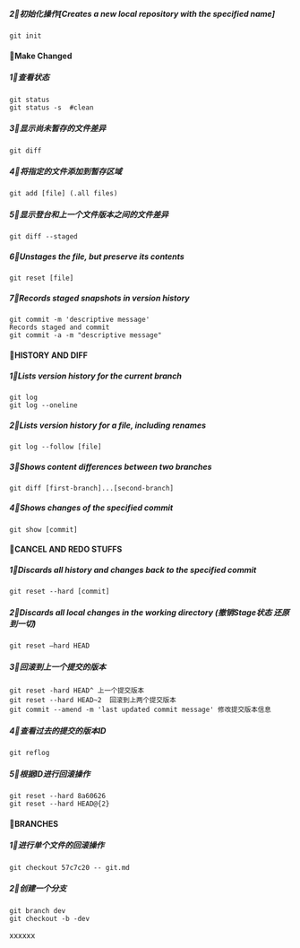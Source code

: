 



#####   2⃣️初始化操作[Creates a new local repository with the specified name]
```shell
git init 
```


#### 👋Make Changed

#####   1⃣️查看状态
```shell
git status 
git status -s  #clean
```
#####   3⃣️显示尚未暂存的文件差异
```shell
git diff
```
#####   4⃣️将指定的文件添加到暂存区域
```shell
git add [file] (.all files)
```

#####  5⃣️显示登台和上一个文件版本之间的文件差异
```shell
git diff --staged
```

#####  6⃣️Unstages the file, but preserve its contents
```shell
git reset [file]
```

##### 7⃣️Records staged snapshots in version history
```shell
git commit -m 'descriptive message'
Records staged and commit
git commit -a -m "descriptive message" 
```
#### 👋HISTORY AND DIFF
#####  1⃣️Lists version history for the current branch
```shell
git log 
git log --oneline 
```
#####  2⃣Lists version history for a file, including renames
```shell
git log --follow [file]
```
#####  3⃣️Shows content differences between two branches
```shell
git diff [first-branch]...[second-branch]
```
#####  4⃣️Shows changes of the specified commit
```shell
git show [commit]
```

####  👋CANCEL AND REDO STUFFS
#####  1⃣️Discards all history and changes back to the specified commit
```shell
git reset --hard [commit]
```
#####  2⃣️Discards all local changes in the working directory (撤销Stage状态 还原到一切)
```shell
git reset –hard HEAD
```
#####  3⃣️回滚到上一个提交的版本
```shell
git reset -hard HEAD^ 上一个提交版本
git reset --hard HEAD~2  回滚到上两个提交版本
git commit --amend -m 'last updated commit message' 修改提交版本信息
```
#####   4⃣️查看过去的提交的版本ID 
```shell
git reflog
```
#####   5⃣️根据ID进行回滚操作
```shell
git reset --hard 8a60626
git reset --hard HEAD@{2}
```
####     👋BRANCHES
#####    1⃣️️进行单个文件的回滚操作
```shell
git checkout 57c7c20 -- git.md 
```

#####   2⃣️创建一个分支
```shell
git branch dev
git checkout -b -dev
```



xxxxxx






